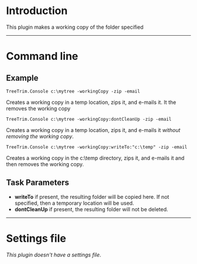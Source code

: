 # Introduction #

This plugin makes a working copy of the folder specified


---

# Command line #
## Example ##
` TreeTrim.Console c:\mytree -workingCopy -zip -email `

Creates a working copy in a temp location, zips it, and e-mails it.  It the removes the working copy

` TreeTrim.Console c:\mytree -workingCopy:dontCleanUp -zip -email `

Creates a working copy in a temp location, zips it, and e-mails it _without removing the working copy_.

` TreeTrim.Console c:\mytree -workingCopy:writeTo:"c:\temp" -zip -email `

Creates a working copy in the c:\temp directory, zips it, and e-mails it and then removes the working copy.

## Task Parameters ##
  * **writeTo** if present, the resulting folder will be copied here.  If not specified, then a temporary location will be used.
  * **dontCleanUp** if present, the resulting folder will not be deleted.

---

# Settings file #
_This plugin doesn't have a settings file_.